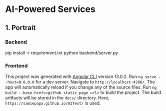 # AI-Powered Services

## 1. Portrait

### Backend

pip install -r requirement.txt
python backend/server.py

### Frontend

This project was generated with [Angular CLI](https://github.com/angular/angular-cli) version 13.0.2.
Run `ng serve --host=0.0.0.0` for a dev server. Navigate to `http://localhost:4200/`. The app will automatically reload if you change any of the source files.
Run `ng build --base-href=<github static page url>` to build the project. The build artifacts will be stored in the `docs/` directory.
Here, `https://samiepapa.github.io/AITest/` is used.

